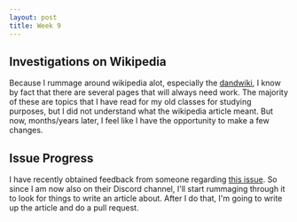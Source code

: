 ```yaml
---
layout: post
title: Week 9
---
```


Investigations on Wikipedia
------
Because I rummage around wikipedia alot, especially the [dandwiki](https://www.dandwiki.com/wiki/Main_Page), I know by fact that there are several pages that will always need work.
The majority of these are topics that I have read for my old classes for studying purposes, but I did not understand what the wikipedia article meant.
But now, months/years later, I feel like I have the opportunity to make a few changes.

Issue Progress
------
I have recently obtained feedback from someone regarding [this issue](https://github.com/the-programmers-hangout/website/issues/88). 
So since I am now also on their Discord channel, I'll start rummaging through it to look for things to write an article about.
After I do that, I'm going to write up the article and do a pull request.

